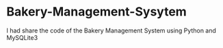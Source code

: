# Bakery-Management-Sysytem
I had share the code of the Bakery Management System using Python and MySQLite3
